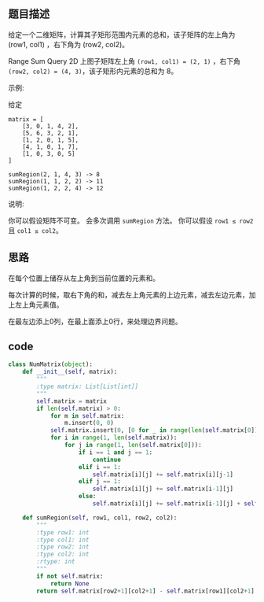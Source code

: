## 题目描述

给定一个二维矩阵，计算其子矩形范围内元素的总和，该子矩阵的左上角为 (row1, col1) ，右下角为 (row2, col2)。

Range Sum Query 2D
上图子矩阵左上角 `(row1, col1) = (2, 1)` ，右下角`(row2, col2) = (4, 3)`，该子矩形内元素的总和为 8。

示例:

给定 

    matrix = [
        [3, 0, 1, 4, 2],
        [5, 6, 3, 2, 1],
        [1, 2, 0, 1, 5],
        [4, 1, 0, 1, 7],
        [1, 0, 3, 0, 5]
    ]

    sumRegion(2, 1, 4, 3) -> 8
    sumRegion(1, 1, 2, 2) -> 11
    sumRegion(1, 2, 2, 4) -> 12

说明:

你可以假设矩阵不可变。
会多次调用 `sumRegion` 方法。
你可以假设 `row1 ≤ row2` 且 `col1 ≤ col2`。

## 思路

在每个位置上储存从左上角到当前位置的元素和。

每次计算的时候，取右下角的和，减去左上角元素的上边元素，减去左边元素，加上左上角元素值。

在最左边添上0列，在最上面添上0行，来处理边界问题。

## code
```python
class NumMatrix(object):
    def __init__(self, matrix):
        """
        :type matrix: List[List[int]]
        """
        self.matrix = matrix
        if len(self.matrix) > 0:
            for m in self.matrix:
                m.insert(0, 0)
            self.matrix.insert(0, [0 for _ in range(len(self.matrix[0]))])
            for i in range(1, len(self.matrix)):
                for j in range(1, len(self.matrix[0])):
                    if i == 1 and j == 1:
                        continue
                    elif i == 1:
                        self.matrix[i][j] += self.matrix[i][j-1]
                    elif j == 1:
                        self.matrix[i][j] += self.matrix[i-1][j]
                    else:
                        self.matrix[i][j] += self.matrix[i-1][j] + self.matrix[i][j-1] - self.matrix[i-1][j-1]

    def sumRegion(self, row1, col1, row2, col2):
        """
        :type row1: int
        :type col1: int
        :type row2: int
        :type col2: int
        :rtype: int
        """
        if not self.matrix:
            return None
        return self.matrix[row2+1][col2+1] - self.matrix[row1][col2+1] - self.matrix[row2+1][col1] + self.matrix[row1][col1]

```